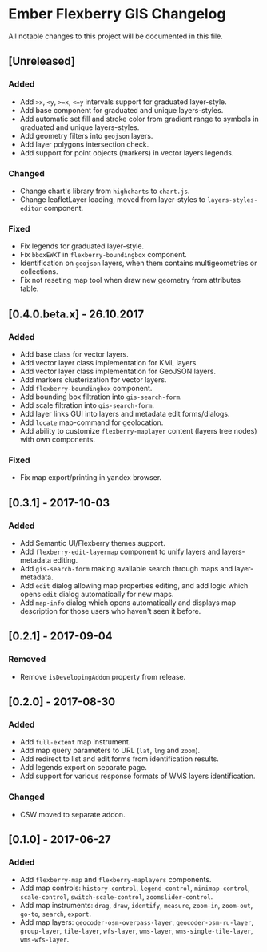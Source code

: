 # Ember Flexberry GIS Changelog
All notable changes to this project will be documented in this file.

## [Unreleased]
### Added
* Add `>x`, `<y`, `>=x`, `<=y` intervals support for graduated layer-style.
* Add base component for graduated and unique layers-styles.
* Add automatic set fill and stroke color from gradient range to symbols in graduated and unique layers-styles.
* Add geometry filters into `geojson` layers.
* Add layer polygons intersection check.
* Add support for point objects (markers) in vector layers legends.

### Changed
* Change chart's library from `highcharts` to `chart.js`.
* Change leafletLayer loading, moved from layer-styles to `layers-styles-editor` component.

### Fixed
* Fix legends for graduated layer-style.
* Fix `bboxEWKT` in `flexberry-boundingbox` component.
* Identification on `geojson` layers, when them contains multigeometries or collections.
* Fix not reseting map tool when draw new geometry from attributes table.

## [0.4.0.beta.x] - 26.10.2017
### Added
* Add base class for vector layers.
* Add vector layer class implementation for KML layers.
* Add vector layer class implementation for GeoJSON layers.
* Add markers clusterization for vector layers.
* Add `flexberry-boundingbox` component.
* Add bounding box filtration into `gis-search-form`.
* Add scale filtration into `gis-search-form`.
* Add layer links GUI into layers and metadata edit forms/dialogs.
* Add `locate` map-command for geolocation.
* Add ability to customize `flexberry-maplayer` content (layers tree nodes) with own components.
### Fixed
* Fix map export/printing in yandex browser.

## [0.3.1] - 2017-10-03
### Added
* Add Semantic UI/Flexberry themes support.
* Add `flexberry-edit-layermap` component to unify layers and layers-metadata editing.
* Add `gis-search-form` making available search through maps and layer-metadata.
* Add `edit` dialog allowing map properties editing, and add logic which opens `edit` dialog automatically for new maps.
* Add `map-info` dialog which opens automatically and displays map description for those users who haven't seen it before.

## [0.2.1] - 2017-09-04
### Removed
* Remove `isDevelopingAddon` property from release.

## [0.2.0] - 2017-08-30
### Added
* Add `full-extent` map instrument.
* Add map query parameters to URL (`lat`, `lng` and `zoom`).
* Add redirect to list and edit forms from identification results.
* Add legends export on separate page.
* Add support for various response formats of WMS layers identification.

### Changed
* CSW moved to separate addon.

## [0.1.0] - 2017-06-27
### Added
* Add `flexberry-map` and `flexberry-maplayers` components.
* Add map controls: `history-control`, `legend-control`, `minimap-control`, `scale-control`, `switch-scale-control`, `zoomslider-control`.
* Add map instruments: `drag`, `draw`, `identify`, `measure`, `zoom-in`, `zoom-out`, `go-to`, `search`, `export`.
* Add map layers: `geocoder-osm-overpass-layer`, `geocoder-osm-ru-layer`, `group-layer`, `tile-layer`, `wfs-layer`, `wms-layer`, `wms-single-tile-layer`, `wms-wfs-layer`.
